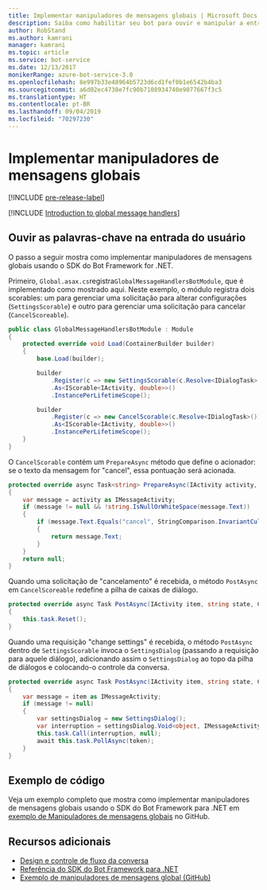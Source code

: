 ```yaml
---
title: Implementar manipuladores de mensagens globais | Microsoft Docs
description: Saiba como habilitar seu bot para ouvir e manipular a entrada do usuário contendo determinadas palavras-chave usando o SDK do Bot Framework para .NET.
author: RobStand
ms.author: kamrani
manager: kamrani
ms.topic: article
ms.service: bot-service
ms.date: 12/13/2017
monikerRange: azure-bot-service-3.0
ms.openlocfilehash: 8e997b33e48964b5723d6cd1fef0b1e6542b4ba3
ms.sourcegitcommit: a6d02ec4738e7fc90b7108934740e9077667f3c5
ms.translationtype: HT
ms.contentlocale: pt-BR
ms.lasthandoff: 09/04/2019
ms.locfileid: "70297230"
---
```

# <a name="implement-global-message-handlers"></a>Implementar manipuladores de mensagens globais

[!INCLUDE [pre-release-label](../includes/pre-release-label-v3.md)]

[!INCLUDE [Introduction to global message handlers](../includes/snippet-global-handlers-intro.md)]

## <a name="listen-for-keywords-in-user-input"></a>Ouvir as palavras-chave na entrada do usuário

O passo a seguir mostra como implementar manipuladores de mensagens globais usando o SDK do Bot Framework for .NET.

Primeiro, `Global.asax.cs`registra`GlobalMessageHandlersBotModule`, que é implementado como mostrado aqui. Neste exemplo, o módulo registra dois scorables: um para gerenciar uma solicitação para alterar configurações (`SettingsScorable`) e outro para gerenciar uma solicitação para cancelar (`CancelScoreable`).

```cs
public class GlobalMessageHandlersBotModule : Module
{
    protected override void Load(ContainerBuilder builder)
    {
        base.Load(builder);

        builder
            .Register(c => new SettingsScorable(c.Resolve<IDialogTask>()))
            .As<IScorable<IActivity, double>>()
            .InstancePerLifetimeScope();

        builder
            .Register(c => new CancelScorable(c.Resolve<IDialogTask>()))
            .As<IScorable<IActivity, double>>()
            .InstancePerLifetimeScope();
    }
}
```

O `CancelScorable` contém um `PrepareAsync` método que define o acionador: se o texto da mensagem for "cancel", essa pontuação será acionada.

```cs
protected override async Task<string> PrepareAsync(IActivity activity, CancellationToken token)
{
    var message = activity as IMessageActivity;
    if (message != null && !string.IsNullOrWhiteSpace(message.Text))
    {
        if (message.Text.Equals("cancel", StringComparison.InvariantCultureIgnoreCase))
        {
            return message.Text;
        }
    }
    return null;
}
```

Quando uma solicitação de "cancelamento" é recebida, o método `PostAsync` em `CancelScoreable` redefine a pilha de caixas de diálogo. 

```cs
protected override async Task PostAsync(IActivity item, string state, CancellationToken token)
{
    this.task.Reset();
}
```

Quando uma requisição "change settings" é recebida, o método `PostAsync` dentro de `SettingsScorable` invoca o `SettingsDialog` (passando a requisição para aquele diálogo), adicionando assim o `SettingsDialog` ao topo da pilha de diálogos e colocando-o controle da conversa.

```cs
protected override async Task PostAsync(IActivity item, string state, CancellationToken token)
{
    var message = item as IMessageActivity;
    if (message != null)
    {
        var settingsDialog = new SettingsDialog();
        var interruption = settingsDialog.Void<object, IMessageActivity>();
        this.task.Call(interruption, null);
        await this.task.PollAsync(token);
    }
}
```

## <a name="sample-code"></a>Exemplo de código

Veja um exemplo completo que mostra como implementar manipuladores de mensagens globais usando o SDK do Bot Framework para .NET em <a href="https://github.com/Microsoft/BotBuilder-Samples/tree/master/CSharp/core-GlobalMessageHandlers" target="_blank">exemplo de Manipuladores de mensagens globais</a> no GitHub.

## <a name="additional-resources"></a>Recursos adicionais

- [Design e controle de fluxo da conversa](../bot-service-design-conversation-flow.md)
- <a href="/dotnet/api/?view=botbuilder-3.12.2.4" target="_blank">Referência do SDK do Bot Framework para .NET</a>
- <a href="https://github.com/Microsoft/BotBuilder-Samples/tree/master/CSharp/core-GlobalMessageHandlers" target="_blank">Exemplo de manipuladores de mensagens global (GitHub)</a>
